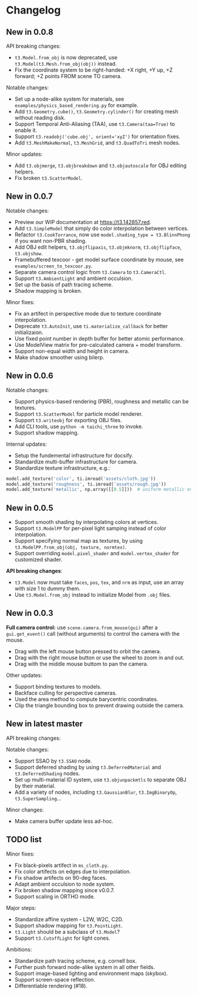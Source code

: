 Changelog
=========

New in 0.0.8
------------

API breaking changes:
* `t3.Model.from_obj` is now deprecated, use `t3.Model(t3.Mesh.from_obj(obj))` instead.
* Fix the coordinate system to be right-handed: +X right, +Y up, +Z forward; +Z points FROM scene TO camera.

Notable changes:
* Set up a node-alike system for materials, see `examples/physics_based_rendering.py` for example.
* Add `t3.Geometry.cube()`, `t3.Geometry.cylinder()` for creating mesh without reading disk.
* Support Temporal Anti-Aliasing (TAA), use `t3.Camera(taa=True)` to enable it.
* Support `t3.readobj('cube.obj', orient='xyZ')` for orientation fixes.
* Add `t3.MeshMakeNormal`, `t3.MeshGrid`, and `t3.QuadToTri` mesh nodes.

Minor updates:
* Add `t3.objmerge`, `t3.objbreakdown` and `t3.objautoscale` for OBJ editing helpers.
* Fix broken `t3.ScatterModel`.

New in 0.0.7
------------

Notable changes:
* Preview our WIP documentation at https://t3.142857.red.
* Add `t3.SimpleModel` that simply do color interpolation between vertices.
* Refactor `t3.CookTorrance`, now use `model.shading_type = t3.BlinnPhong` if you want non-PBR shading.
* Add OBJ edit helpers, `t3.objflipaxis`, `t3.objmknorm`, `t3.objflipface`, `t3.objshow`.
* Framebuffered texcoor - get model surface coordinate by mouse, see `examples/screen_to_texcoor.py`.
* Separate camera control logic from `t3.Camera` to `t3.CameraCtl`.
* Support `t3.AmbientLight` and ambient occulsion.
* Set up the basis of path tracing scheme.
* Shadow mapping is broken.

Minor fixes:
* Fix an artifect in perspective mode due to texture coordinate interpolation.
* Deprecate `t3.AutoInit`, use `ti.materialize_callback` for better initializaion.
* Use fixed point number in depth buffer for better atomic performance.
* Use ModelView matrix for pre-calculated camera + model transform.
* Support non-equal width and height in camera.
* Make shadow smoother using bilerp.

New in 0.0.6
------------

Notable changes:
* Support physics-based rendering (PBR), roughness and metallic can be textures.
* Support `t3.ScatterModel` for particle model renderer.
* Support `t3.writeobj` for exporting OBJ files.
* Add CLI tools, use `python -m taichi_three` to invoke.
* Support shadow mapping.

Internal updates:
* Setup the fundemental infrastructure for docsify.
* Standardize multi-buffer infrastructure for camera.
* Standardize texture infrastructure, e.g.:

```py
model.add_texture('color', ti.imread('assets/cloth.jpg'))
model.add_texture('roughness', ti.imread('assets/rough.jpg'))
model.add_texture('metallic', np.array([[0.5]]))  # uniform metallic everywhere
```

New in 0.0.5
------------

* Support smooth shading by interpolating colors at vertices.
* Support `t3.ModelPP` for per-pixel light samping instead of color interpolation.
* Support specifying normal map as textures, by using `t3.ModelPP.from_obj(obj, texture, normtex)`.
* Support overriding `model.pixel_shader` and `model.vertex_shader` for customized shader.

**API breaking changes**:
* `t3.Model` now must take `faces`, `pos`, `tex`, and `nrm` as input, use an array with size 1 to dummy them.
* Use `t3.Model.from_obj` instead to initialize Model from `.obj` files.


New in 0.0.3
------------

**Full camera control:** use `scene.camera.from_mouse(gui)` after a `gui.get_event()` call (without arguments) to control the camera with the mouse.
* Drag with the left mouse button pressed to orbit the camera.
* Drag with the right mouse button or use the wheel to zoom in and out.
* Drag with the middle mouse buttom to pan the camera.

Other updates:
* Support binding textures to models.
* Backface culling for perspective cameras.
* Used the area method to compute barycentric coordinates.
* Clip the triangle bounding box to prevent drawing outside the camera.


New in latest master
--------------------

API breaking changes:

Notable changes:
* Support SSAO by `t3.SSAO` node.
* Support deferred shading by using `t3.DeferredMaterial` and `t3.DeferredShading` nodes.
* Set up multi-material ID system, use `t3.objunpackmtls` to separate OBJ by their material.
* Add a variety of nodes, including `t3.GaussianBlur`, `t3.ImgBinaryOp`, `t3.SuperSampling`...

Minor changes:
* Make camera buffer update less ad-hoc.

TODO list
---------

Minor fixes:
* Fix black-pixels artifect in `ms_cloth.py`.
* Fix color artifects on edges due to interpolation.
* Fix shadow artifects on 90-deg faces.
* Adapt ambient occulsion to node system.
* Fix broken shadow mapping since v0.0.7.
* Support scaling in ORTHO mode.

Major steps:
* Standardize affine system - L2W, W2C, C2D.
* Support shadow mapping for `t3.PointLight`.
* `t3.Light` should be a subclass of `t3.Model`?
* Support `t3.CutoffLight` for light cones.

Ambitions:
* Standardize path tracing scheme, e.g. cornell box.
* Further push forward node-alike system in all other fields.
* Support image-based lighting and environment maps (skybox).
* Support screen-space reflection.
* Differentiable rendering (#18).
